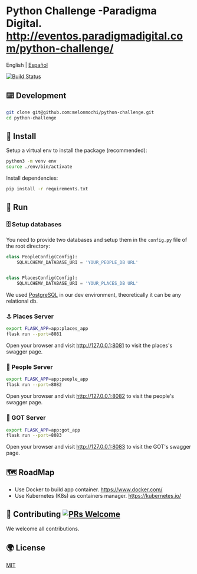 # Python Challenge -Paradigma Digital. <http://eventos.paradigmadigital.com/python-challenge/>

English | [Español](./README-es_ES.md)

[![Build Status](https://dev.azure.com/melonmochi3/python-challenge/_apis/build/status/melonmochi3.python-challenge?branchName=master)](https://dev.azure.com/melonmochi3/python-challenge/_build/latest?definitionId=1?branchName=master)

## ⌨️ Development

```bash
git clone git@github.com:melonmochi/python-challenge.git
cd python-challenge
```

## 🏈 Install

Setup a virtual env to install the package (recommended):

```bash
python3 -m venv env
source ./env/bin/activate
```

Install dependencies:

```bash
pip install -r requirements.txt
```

## 🏃 Run

### 🗄️ Setup databases

You need to provide two databases and setup them in the `config.py` file of the root directory:

```python
class PeopleConfig(Config):
    SQLALCHEMY_DATABASE_URI = 'YOUR_PEOPLE_DB URL'


class PlacesConfig(Config):
    SQLALCHEMY_DATABASE_URI = 'YOUR_PLACES_DB URL'
```

We used [PostgreSQL](https://www.postgresql.org/) in our dev environment, theoretically it can be any relational db.

### ⚓ Places Server

```bash
export FLASK_APP=app:places_app
flask run --port=8081
```

Open your browser and visit <http://127.0.0.1:8081> to visit the places's swagger page.

### 🤼 People Server

```bash
export FLASK_APP=app:people_app
flask run --port=8082
```

Open your browser and visit <http://127.0.0.1:8082> to visit the people's swagger page.

### 👑 GOT Server

```bash
export FLASK_APP=app:got_app
flask run --port=8083
```

Open your browser and visit <http://127.0.0.1:8083> to visit the GOT's swagger page.

## 🗺️ RoadMap

- Use Docker to build app container. <https://www.docker.com/>
- Use Kubernetes (K8s) as containers manager. <https://kubernetes.io/>

## 🤝 Contributing [![PRs Welcome](https://img.shields.io/badge/PRs-welcome-brightgreen.svg?style=flat-square)](http://makeapullrequest.com)

We welcome all contributions.

## 🌍 License

[MIT](https://github.com/melonmochi/python-challenge/blob/master/LICENSE)

